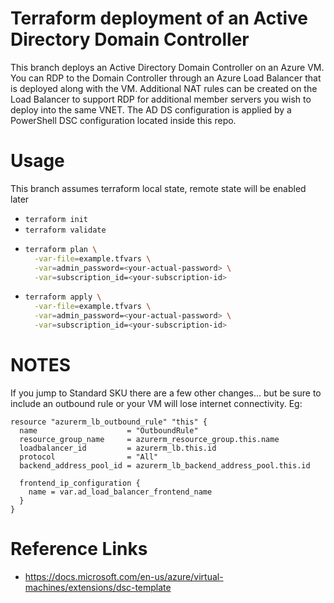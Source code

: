 # Terraform deployment of an Active Directory Domain Controller

This branch deploys an Active Directory Domain Controller on an Azure VM. You can RDP to the Domain Controller through an Azure Load Balancer that is deployed along with the VM. Additional NAT rules can be created on the Load Balancer to support RDP for additional member servers you wish to deploy into the same VNET. The AD DS configuration is applied by a PowerShell DSC configuration located inside this repo.

# Usage
This branch assumes terraform local state, remote state will be enabled later
* `terraform init`
* `terraform validate`
* ```sh
  terraform plan \
    -var-file=example.tfvars \
    -var=admin_password=<your-actual-password> \
    -var=subscription_id=<your-subscription-id>
  ```
* ```sh
  terraform apply \
    -var-file=example.tfvars \
    -var=admin_password=<your-actual-password> \
    -var=subscription_id=<your-subscription-id>
  ```

# NOTES
If you jump to Standard SKU there are a few other changes... but be sure to include an outbound rule or your VM will lose internet connectivity. Eg:
```hcl
resource "azurerm_lb_outbound_rule" "this" {
  name                    = "OutboundRule"
  resource_group_name     = azurerm_resource_group.this.name
  loadbalancer_id         = azurerm_lb.this.id
  protocol                = "All"
  backend_address_pool_id = azurerm_lb_backend_address_pool.this.id

  frontend_ip_configuration {
    name = var.ad_load_balancer_frontend_name
  }
}
```

# Reference Links
* https://docs.microsoft.com/en-us/azure/virtual-machines/extensions/dsc-template
